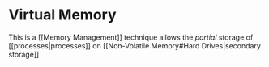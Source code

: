 # Virtual Memory

This is a [[Memory Management]] technique allows the *partial* storage of [[processes|processes]] on [[Non-Volatile Memory#Hard Drives|secondary storage]] 